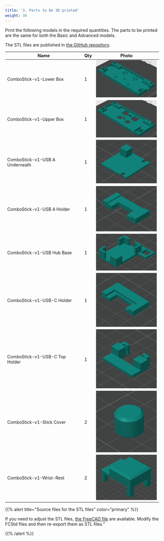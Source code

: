 ```yaml
---
title: '3. Parts to be 3D printed'
weight: 30
---
```


Print the following models in the required quantities.
The parts to be printed are the same for both the Basic and Advanced models.

The STL files are published in [the GitHub repository](https://github.com/pqrs-org/ComboStick/tree/main/models/stl).

| Name                           | Qty | Photo                                                                                 |
| ------------------------------ | --- | ------------------------------------------------------------------------------------- |
| ComboStick-v1-Lower Box        | 1   | <img style="width: 200px" src="images/lower-box.png" alt="Lower Box" />               |
| ComboStick-v1-Upper Box        | 1   | <img style="width: 200px" src="images/upper-box.png" alt="Upper Box" />               |
| ComboStick-v1-USB A Underneath | 1   | <img style="width: 200px" src="images/usb-a-underneath.png" alt="USB A Underneath" /> |
| ComboStick-v1-USB A Holder     | 1   | <img style="width: 200px" src="images/usb-a-holder.png" alt="USB A Holder" />         |
| ComboStick-v1-USB Hub Base     | 1   | <img style="width: 200px" src="images/usb-hub-base.png" alt="USB Hub Base" />         |
| ComboStick-v1-USB-C Holder     | 1   | <img style="width: 200px" src="images/usb-c-holder.png" alt="USB C Holder" />         |
| ComboStick-v1-USB-C Top Holder | 1   | <img style="width: 200px" src="images/usb-c-top-holder.png" alt="USB C Top Holder" /> |
| ComboStick-v1-Stick Cover      | 2   | <img style="width: 200px" src="images/stick-cover.png" alt="Stick Cover" />           |
| ComboStick-v1-Wrist-Rest       | 2   | <img style="width: 200px" src="images/wrist-rest.png" alt="Wrist Rest" />             |

{{% alert title="Source files for the STL files" color="primary" %}}

If you need to adjust the STL files, [the FreeCAD file](https://github.com/pqrs-org/ComboStick/tree/main/models) are available.
Modify the FCStd files and then re-export them as STL files.”

{{% /alert %}}
